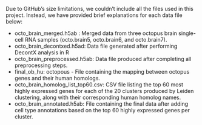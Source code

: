 Due to GitHub’s size limitations, we couldn’t include all the files used in this project. Instead, we have provided brief explanations for each data file below:

- octo_brain_merged.h5ab : Merged data from three octopus brain single-cell RNA samples (octo.brain5, octo.brain6, and octo.brain7).
- octo_brain_decontxed.h5ad: Data file generated after performing DecontX analysis in R 
- octo_brain_preprocessed.h5ab: Data file produced after completing all preprocessing steps.
- final_ob_hu: octopous - File containing the mapping between octopus genes and their human homologs.
- octo_brain_homolog_list_top60.csv: CSV file listing the top 60 most highly expressed genes for each of the 20 clusters produced by Leiden clustering, along with their corresponding human homolog names.
- octo_brain_annotated.h5ab: File containing the final data after adding cell type annotations based on the top 60 highly expressed genes per cluster.
